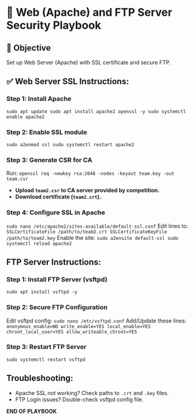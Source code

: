 # 📗 Web (Apache) and FTP Server Security Playbook

## 🎯 Objective
Set up Web Server (Apache) with SSL certificate and secure FTP.

## ✅ Web Server SSL Instructions:

### **Step 1: Install Apache**
`sudo apt update sudo apt install apache2 openssl -y sudo systemctl enable apache2`

### **Step 2: Enable SSL module**
`sudo a2enmod ssl sudo systemctl restart apache2`


### **Step 3: Generate CSR for CA**
Run:
`openssl req -newkey rsa:2048 -nodes -keyout team.key -out team.csr`
- **Upload `team2.csr` to CA server provided by competition.**
- **Download certificate (`team2.crt`).**

### **Step 4: Configure SSL in Apache**
`sudo nano /etc/apache2/sites-available/default-ssl.conf`
Edit lines to:
`SSLCertificateFile /path/to/team2.crt SSLCertificateKeyFile /path/to/team2.key`
Enable the site:
`sudo a2ensite default-ssl sudo systemctl reload apache2`


## FTP Server Instructions:

### **Step 1: Install FTP Server (vsftpd)**
`sudo apt install vsftpd -y`


### **Step 2: Secure FTP Configuration**
Edit vsftpd config:
`sudo nano /etc/vsftpd.conf`
Add/Update these lines:
`anonymous_enable=NO write_enable=YES local_enable=YES chroot_local_user=YES allow_writeable_chroot=YES`

### **Step 3: Restart FTP Server**
`sudo systemctl restart vsftpd`


## Troubleshooting:
- Apache SSL not working? Check paths to `.crt` and `.key` files.
- FTP Login issues? Double-check vsftpd config file.

**END OF PLAYBOOK**


